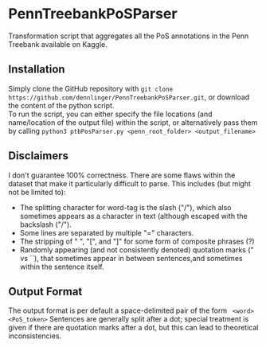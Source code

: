 # PennTreebankPoSParser
Transformation script that aggregates all the PoS annotations in the Penn Treebank available on Kaggle.

## Installation
Simply clone the GitHub repository with `git clone https://github.com/dennlinger/PennTreebankPoSParser.git`,
or download the content of the python script.<br/>
To run the script, you can either specify the file locations (and name/location of the output file) within the script,
or alternatively pass them by calling
``` python3 ptbPosParser.py <penn_root_folder> <output_filename> ```

## Disclaimers
I don't guarantee 100% correctness. There are some flaws within the dataset that make it particularly difficult to parse.
This includes (but might not be limited to):

* The splitting character for word-tag is the slash ("/"), which also sometimes appears as a character in text (although escaped with the backslash ("\/").
* Some lines are separated by multiple "=" characters.
* The stripping of " ", "\[", and "\]" for some form of composite phrases (?)
* Randomly appearing (and not consistently denoted) quotation marks (" vs \`\`), that sometimes appear in between sentences,and sometimes within the sentence itself.

## Output Format
The output format is per default a space-delimited pair of the form
``` <word> <PoS_token>```
Sentences are generally split after a dot; special treatment is given if there are quotation marks after a dot, but this can lead to theoretical inconsistencies.
